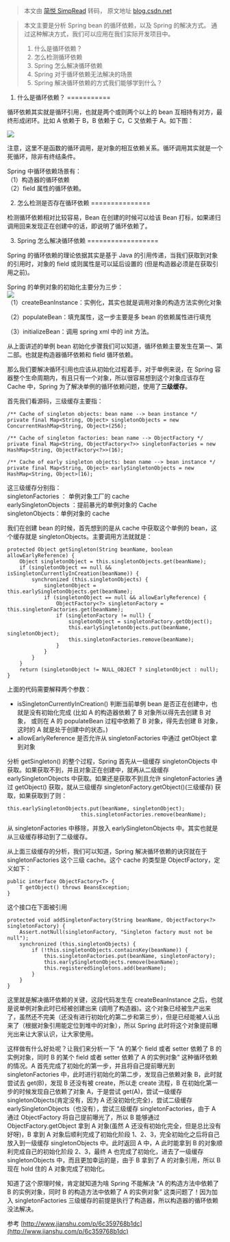 > 本文由 [简悦 SimpRead](http://ksria.com/simpread/) 转码， 原文地址 [blog.csdn.net](https://blog.csdn.net/u010853261/article/details/77940767)

> 本文主要是分析 Spring bean 的循环依赖，以及 Spring 的解决方式。 通过这种解决方式，我们可以应用在我们实际开发项目中。
> 
> 1.  什么是循环依赖？
> 2.  怎么检测循环依赖
> 3.  Spring 怎么解决循环依赖
> 4.  Spring 对于循环依赖无法解决的场景
> 5.  Spring 解决循环依赖的方式我们能够学到什么？

1. 什么是循环依赖？
===========

循环依赖其实就是循环引用，也就是两个或则两个以上的 bean 互相持有对方，最终形成闭环。比如 A 依赖于 B，B 依赖于 C，C 又依赖于 A。如下图：

![](https://img-blog.csdn.net/20170912082357749?watermark/2/text/aHR0cDovL2Jsb2cuY3Nkbi5uZXQvdTAxMDg1MzI2MQ==/font/5a6L5L2T/fontsize/400/fill/I0JBQkFCMA==/dissolve/70/gravity/SouthEast)

注意，这里不是函数的循环调用，是对象的相互依赖关系。循环调用其实就是一个死循环，除非有终结条件。

Spring 中循环依赖场景有：  
（1）构造器的循环依赖  
（2）field 属性的循环依赖。

2. 怎么检测是否存在循环依赖
===============

检测循环依赖相对比较容易，Bean 在创建的时候可以给该 Bean 打标，如果递归调用回来发现正在创建中的话，即说明了循环依赖了。

3. Spring 怎么解决循环依赖
==================

Spring 的循环依赖的理论依据其实是基于 Java 的引用传递，当我们获取到对象的引用时，对象的 field 或则属性是可以延后设置的 (但是构造器必须是在获取引用之前)。

Spring 的单例对象的初始化主要分为三步：  
![](https://img-blog.csdn.net/20170912091609918?watermark/2/text/aHR0cDovL2Jsb2cuY3Nkbi5uZXQvdTAxMDg1MzI2MQ==/font/5a6L5L2T/fontsize/400/fill/I0JBQkFCMA==/dissolve/70/gravity/SouthEast)  
（1）createBeanInstance：实例化，其实也就是调用对象的构造方法实例化对象

（2）populateBean：填充属性，这一步主要是多 bean 的依赖属性进行填充

（3）initializeBean：调用 spring xml 中的 init 方法。

从上面讲述的单例 bean 初始化步骤我们可以知道，循环依赖主要发生在第一、第二部。也就是构造器循环依赖和 field 循环依赖。

那么我们要解决循环引用也应该从初始化过程着手，对于单例来说，在 Spring 容器整个生命周期内，有且只有一个对象，所以很容易想到这个对象应该存在 Cache 中，Spring 为了解决单例的循环依赖问题，使用了**三级缓存**。

首先我们看源码，三级缓存主要指：

```
/** Cache of singleton objects: bean name --> bean instance */
private final Map<String, Object> singletonObjects = new ConcurrentHashMap<String, Object>(256);

/** Cache of singleton factories: bean name --> ObjectFactory */
private final Map<String, ObjectFactory<?>> singletonFactories = new HashMap<String, ObjectFactory<?>>(16);

/** Cache of early singleton objects: bean name --> bean instance */
private final Map<String, Object> earlySingletonObjects = new HashMap<String, Object>(16);
```

这三级缓存分别指：  
singletonFactories ： 单例对象工厂的 cache  
earlySingletonObjects ：提前暴光的单例对象的 Cache  
singletonObjects：单例对象的 cache

我们在创建 bean 的时候，首先想到的是从 cache 中获取这个单例的 bean，这个缓存就是 singletonObjects。主要调用方法就就是：

```
protected Object getSingleton(String beanName, boolean allowEarlyReference) {
    Object singletonObject = this.singletonObjects.get(beanName);
    if (singletonObject == null && isSingletonCurrentlyInCreation(beanName)) {
        synchronized (this.singletonObjects) {
            singletonObject = this.earlySingletonObjects.get(beanName);
            if (singletonObject == null && allowEarlyReference) {
                ObjectFactory<?> singletonFactory = this.singletonFactories.get(beanName);
                if (singletonFactory != null) {
                    singletonObject = singletonFactory.getObject();
                    this.earlySingletonObjects.put(beanName, singletonObject);
                    this.singletonFactories.remove(beanName);
                }
            }
        }
    }
    return (singletonObject != NULL_OBJECT ? singletonObject : null);
}
```

上面的代码需要解释两个参数：

*   isSingletonCurrentlyInCreation() 判断当前单例 bean 是否正在创建中，也就是没有初始化完成 (比如 A 的构造器依赖了 B 对象所以得先去创建 B 对象， 或则在 A 的 populateBean 过程中依赖了 B 对象，得先去创建 B 对象，这时的 A 就是处于创建中的状态。)
*   allowEarlyReference 是否允许从 singletonFactories 中通过 getObject 拿到对象

分析 getSingleton() 的整个过程，Spring 首先从一级缓存 singletonObjects 中获取。如果获取不到，并且对象正在创建中，就再从二级缓存 earlySingletonObjects 中获取。如果还是获取不到且允许 singletonFactories 通过 getObject() 获取，就从三级缓存 singletonFactory.getObject()(三级缓存) 获取，如果获取到了则：

```
this.earlySingletonObjects.put(beanName, singletonObject);
                        this.singletonFactories.remove(beanName);
```

从 singletonFactories 中移除，并放入 earlySingletonObjects 中。其实也就是从三级缓存移动到了二级缓存。

从上面三级缓存的分析，我们可以知道，Spring 解决循环依赖的诀窍就在于 singletonFactories 这个三级 cache。这个 cache 的类型是 ObjectFactory，定义如下：

```
public interface ObjectFactory<T> {
    T getObject() throws BeansException;
}
```

这个接口在下面被引用

```
protected void addSingletonFactory(String beanName, ObjectFactory<?> singletonFactory) {
    Assert.notNull(singletonFactory, "Singleton factory must not be null");
    synchronized (this.singletonObjects) {
        if (!this.singletonObjects.containsKey(beanName)) {
            this.singletonFactories.put(beanName, singletonFactory);
            this.earlySingletonObjects.remove(beanName);
            this.registeredSingletons.add(beanName);
        }
    }
}
```

这里就是解决循环依赖的关键，这段代码发生在 createBeanInstance 之后，也就是说单例对象此时已经被创建出来 (调用了构造器)。这个对象已经被生产出来了，虽然还不完美（还没有进行初始化的第二步和第三步），但是已经能被人认出来了（根据对象引用能定位到堆中的对象），所以 Spring 此时将这个对象提前曝光出来让大家认识，让大家使用。

这样做有什么好处呢？让我们来分析一下 “A 的某个 field 或者 setter 依赖了 B 的实例对象，同时 B 的某个 field 或者 setter 依赖了 A 的实例对象” 这种循环依赖的情况。A 首先完成了初始化的第一步，并且将自己提前曝光到 singletonFactories 中，此时进行初始化的第二步，发现自己依赖对象 B，此时就尝试去 get(B)，发现 B 还没有被 create，所以走 create 流程，B 在初始化第一步的时候发现自己依赖了对象 A，于是尝试 get(A)，尝试一级缓存 singletonObjects(肯定没有，因为 A 还没初始化完全)，尝试二级缓存 earlySingletonObjects（也没有），尝试三级缓存 singletonFactories，由于 A 通过 ObjectFactory 将自己提前曝光了，所以 B 能够通过 ObjectFactory.getObject 拿到 A 对象(虽然 A 还没有初始化完全，但是总比没有好呀)，B 拿到 A 对象后顺利完成了初始化阶段 1、2、3，完全初始化之后将自己放入到一级缓存 singletonObjects 中。此时返回 A 中，A 此时能拿到 B 的对象顺利完成自己的初始化阶段 2、3，最终 A 也完成了初始化，进去了一级缓存 singletonObjects 中，而且更加幸运的是，由于 B 拿到了 A 的对象引用，所以 B 现在 hold 住的 A 对象完成了初始化。

知道了这个原理时候，肯定就知道为啥 Spring 不能解决 “A 的构造方法中依赖了 B 的实例对象，同时 B 的构造方法中依赖了 A 的实例对象” 这类问题了！因为加入 singletonFactories 三级缓存的前提是执行了构造器，所以构造器的循环依赖没法解决。

参考 [http://www.jianshu.com/p/6c359768b1dc](http://www.jianshu.com/p/6c359768b1dc)